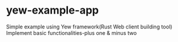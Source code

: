 # yew-example-app
Simple example using Yew framework(Rust Web client building tool)
Implement basic functionalities-plus one & minus two
